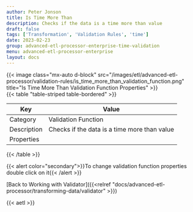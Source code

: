 ```yaml
---
author: Peter Jonson
title: Is Time More Than
description: Checks if the data is a time more than value
draft: false
tags: ['Transformation', 'Validation Rules', 'time']
date: 2023-02-23
group: advanced-etl-processor-enterprise-time-validation
menu: advanced-etl-processor-enterprise
layout: docs
---
```


{{< image class="mx-auto d-block"  src="/images/etl/advanced-etl-processor/validation-rules/is_time_more_than_validation_function.png" title="Is Time More Than Validation Function Properties" >}}
\
{{< table "table-striped table-bordered" >}}

| Key         | Value                                        |
| ----------- | -------------------------------------------- |
| Category    | Validation Function                          |
| Description | Checks if the data is a time more than value |
| Properties  |                                              |

{{< /table >}}

{{< alert color="secondary">}}To change validation function properties double click on it{{< /alert >}}

[Back to Working with Validator]({{<relref "docs/advanced-etl-processor/transforming-data/validator" >}})

{{< aetl >}}
